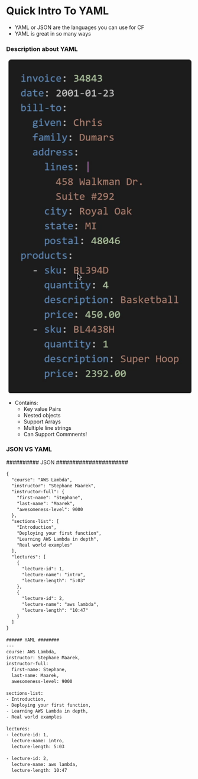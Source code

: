 # Quick Intro To YAML
- YAML or JSON are the languages you can use for CF
- YAML is great in so many ways

### Description about YAML
![How CF Works](./images/yaml.png)
- Contains:
    - Key value Pairs
    - Nested objects
    - Support Arrays
    - Multiple line strings
    - Can Support Commnents!

### JSON VS YAML

########## JSON ######################
```
{
  "course": "AWS Lambda",
  "instructor": "Stephane Maarek",
  "instructor-full": {
    "first-name": "Stephane",
    "last-name": "Maarek",
    "awesomeness-level": 9000
  },
  "sections-list": [
    "Introduction",
    "Deploying your first function",
    "Learning AWS Lambda in depth",
    "Real world examples"
  ],
  "lectures": [
    {
      "lecture-id": 1,
      "lecture-name": "intro",
      "lecture-length": "5:03"
    },
    {
      "lecture-id": 2,
      "lecture-name": "aws lambda",
      "lecture-length": "10:47"
    }
  ]
}

###### YAML ########
---
course: AWS Lambda,
instructor: Stephane Maarek,
instructor-full: 
  first-name: Stephane,
  last-name: Maarek,
  awesomeness-level: 9000

sections-list:
- Introduction,
- Deploying your first function,
- Learning AWS Lambda in depth,
- Real world examples

lectures: 
- lecture-id: 1,
  lecture-name: intro,
  lecture-length: 5:03

- lecture-id: 2,
  lecture-name: aws lambda,
  lecture-length: 10:47

```
